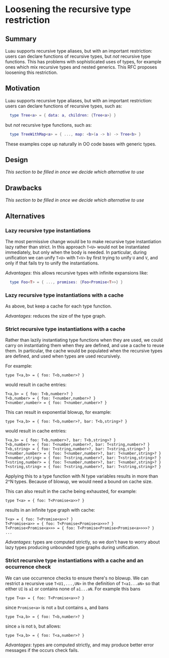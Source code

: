 # Loosening the recursive type restriction

## Summary

Luau supports recursive type aliases, but with an important
restriction: users can declare functions of recursive types, but *not*
recursive type functions. This has problems with sophisticated uses of
types, for example ones which mix recursive types and nested generics.
This RFC proposes loosening this restriction.

## Motivation

Luau supports recursive type aliases, but with an important restriction:
users can declare functions of recursive types, such as:
```lua
  type Tree<a> = { data: a, children: {Tree<a>} }
```
but *not* recursive type functions, such as:
```lua
  type TreeWithMap<a> = { ..., map: <b>(a -> b) -> Tree<b> }

```
These examples cope up naturally in OO code bases with generic types.

## Design

*This section to be filled in once we decide which alternative to use*

## Drawbacks

*This section to be filled in once we decide which alternative to use*

## Alternatives

### Lazy recursive type instantiations

The most permissive change would be to make recursive type
instantiation lazy rather than strict. In this approach `T<U>` would
not be instantiated immediately, but only when the body is needed. In
particular, during unification we can unify `T<U>` with `T<V>` by
first trying to unify `U` and `V`, and only if that fails try to unify
the instantiations.

*Advantages*: this allows recursive types with infinite expansions like:
```lua
  type Foo<T> = { ..., promises: {Foo<Promise<T>>} }
```

### Lazy recursive type instantiations with a cache

As above, but keep a cache for each type function.

*Advantages*: reduces the size of the type graph.

### Strict recursive type instantiations with a cache

Rather than lazily instantiating type functions when they are used, we
could carry on instantiating them when they are defined, and use a
cache to reuse them. In particular, the cache would be populated when the
recursive types are defined, and used when types are used recursively.

For example:
```
type T<a,b> = { foo: T<b,number>? } 
```
would result in cache entries:
```
T<a,b> = { foo: T<b,number>? }
T<b,number> = { foo: T<number,number>? }
T<number,number> = { foo: T<number,number>? }
```
This can result in exponential blowup, for example:
```
type T<a,b> = { foo: T<b,number>?, bar: T<b,string>? } 
```
would result in cache entries:
```
T<a,b> = { foo: T<b,number>?, bar: T<b,string>? }
T<b,number> = { foo: T<number,number>?, bar: T<string,number>? }
T<b,string> = { foo: T<string,number>?, bar: T<string,string>? }
T<number,number> = { foo: T<number,number>?, bar: T<number,string>? }
T<number,string> = { foo: T<string,number>?, bar: T<string,string>? }
T<string,number> = { foo: T<number,number>?, bar: T<number,string>? }
T<string,string> = { foo: T<string,number>?, bar: T<string,string>? }
```
Applying this to a type function with N type variables results in more than 2^N
types. Because of blowup, we would need a bound on cache size.

This can also result in the cache being exhausted, for example:
```
type T<a> = { foo: T<Promise<a>>? } 
```
results in an infinite type graph with cache:
```
T<a> = { foo: T<Promise<a>>? } 
T<Promise<a>> = { foo: T<Promise<Promise<a>>>? } 
T<Promise<Promise<a>>> = { foo: T<Promise<Promise<Promise<a>>>>? }
...
```

*Advantages*: types are computed strictly, so we don't have to worry about lazy types
producing unbounded type graphs during unification.

### Strict recursive type instantiations with a cache and an occurrence check

We can use occurrence checks to ensure there's no blowup. We can restrict
a recursive use `T<U1,...,UN>` in the definition of `T<a1...aN>` so that either `UI` is `aI`
or contains none of `a1...aN`. For example this bans
```
type T<a> = { foo: T<Promise<a>>? } 
```
since `Promise<a>` is not `a` but contains `a`, and bans
```
type T<a,b> = { foo: T<b,number>? } 
```
since `a` is not `b`, but allows:
```
type T<a,b> = { foo: T<a,number>? } 
```

*Advantages*: types are computed strictly, and may produce better error messages if the occurs check fails.
